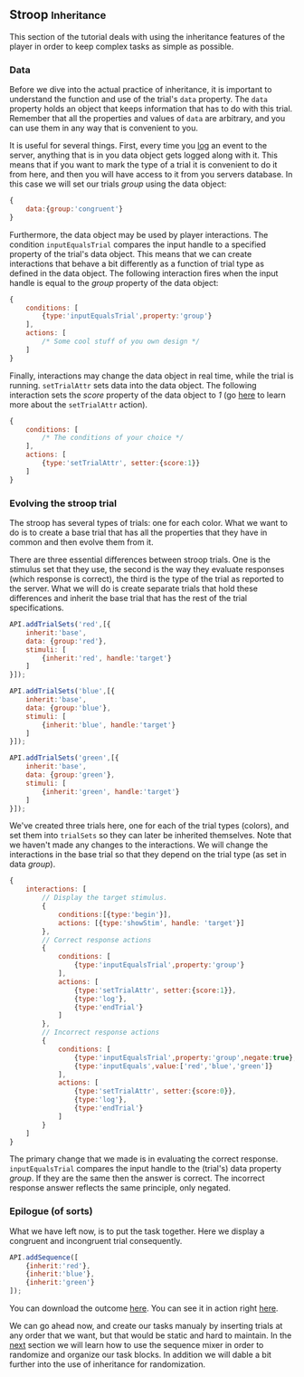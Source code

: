 ## Stroop <small>Inheritance</small>
This section of the tutorial deals with using the inheritance features of the player in order to keep complex tasks as simple as possible.

### Data
Before we dive into the actual practice of inheritance, it is important to understand the function and use of the trial's `data` property. The `data` property holds an object that keeps information that has to do with this trial. Remember that all the properties and values of `data` are arbitrary, and you can use them in any way that is convenient to you.

It is useful for several things. First, every time you [log](./API.md#interactions-actions) an event to the server, anything that is in you data object gets logged along with it. This means that if you want to mark the type of a trial it is convenient to do it from here, and then you will have access to it from you servers database. In this case we will set our trials *group* using the data object:

```js
{
	data:{group:'congruent'}
}
```

Furthermore, the data object may be used by player interactions. The condition `inputEqualsTrial` compares the input handle to a specified property of the trial's data object. This means that we can create interactions that behave a bit differently as a function of trial type as defined in the data object. The following interaction fires when the input handle is equal to the *group* property of the data object:

```js
{
	conditions: [
		{type:'inputEqualsTrial',property:'group'}
	],
	actions: [
		/* Some cool stuff of you own design */
	]
}
```

Finally, interactions may change the data object in real time, while the trial is running. `setTrialAttr` sets data into the data object. The following interaction sets the *score* property of the data object to *1* (go [here](./API.md#interactions-actions) to learn more about the `setTrialAttr` action).

```js
{
	conditions: [
		/* The conditions of your choice */
	],
	actions: [
		{type:'setTrialAttr', setter:{score:1}}
	]
}
```

### Evolving the stroop trial
The stroop has several types of trials: one for each color. What we want to do is to create a base trial that has all the properties that they have in common and then evolve them from it.

There are three essential differences between stroop trials. One is the stimulus set that they use, the second is the way they evaluate responses (which response is correct), the third is the type of the trial as reported to the server. What we will do is create separate trials that hold these differences and inherit the base trial that has the rest of the trial specifications.

```js
API.addTrialSets('red',[{
	inherit:'base',
	data: {group:'red'},
	stimuli: [
		{inherit:'red', handle:'target'}
	]
}]);

API.addTrialSets('blue',[{
	inherit:'base',
	data: {group:'blue'},
	stimuli: [
		{inherit:'blue', handle:'target'}
	]
}]);

API.addTrialSets('green',[{
	inherit:'base',
	data: {group:'green'},
	stimuli: [
		{inherit:'green', handle:'target'}
	]
}]);
```

We've created three trials here, one for each of the trial types (colors), and set them into `trialSets` so they can later be inherited themselves. Note that we haven't made any changes to the interactions. We will change the interactions in the base trial so that they depend on the trial type (as set in data *group*).

```js
{
	interactions: [
		// Display the target stimulus.
		{
			conditions:[{type:'begin'}],
			actions: [{type:'showStim', handle: 'target'}]
		},
		// Correct response actions
		{
			conditions: [
				{type:'inputEqualsTrial',property:'group'}
			],
			actions: [
				{type:'setTrialAttr', setter:{score:1}},
				{type:'log'},
				{type:'endTrial'}
			]
		},
		// Incorrect response actions
		{
			conditions: [
				{type:'inputEqualsTrial',property:'group',negate:true},
				{type:'inputEquals',value:['red','blue','green']}
			],
			actions: [
				{type:'setTrialAttr', setter:{score:0}},
				{type:'log'},
				{type:'endTrial'}
			]
		}
	]
}
```

The primary change that we made is in evaluating the correct response. `inputEqualsTrial` compares the input handle to the (trial's) data property *group*. If they are the same then the answer is correct. The incorrect response answer reflects the same principle, only negated.

### Epilogue (of sorts)
What we have left now, is to put the task together. Here we display a congruent and incongruent trial consequently.

```js
API.addSequence([
	{inherit:'red'},
	{inherit:'blue'},
	{inherit:'green'}
]);
```

You can download the outcome [here](../../resources/tutorials/js/stroop-inheritance.js). You can see it in action right [here](#{player}../resources/tutorials/js/stroop-inheritance.js).

We can go ahead now, and create our tasks manualy by inserting trials at any order that we want, but that would be static and hard to maintain. In the [next](./stroop-block.html) section we will learn how to use the sequence mixer in order to randomize and organize our task blocks. In addition we will dable a bit further into the use of inheritance for randomization.
